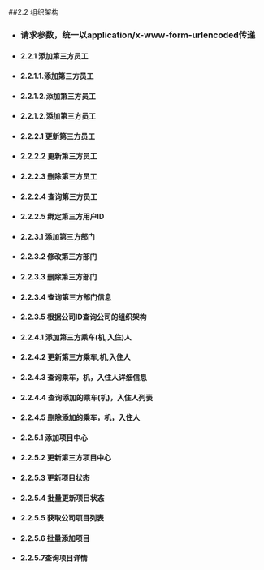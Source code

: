 ##2.2 组织架构
- ### 请求参数，统一以application/x-www-form-urlencoded传递

- ####  2.2.1 添加第三方员工
- #### 2.2.1.1.添加第三方员工
- #### 2.2.1.2.添加第三方员工
- #### 2.2.1.2.添加第三方员工
- #### 2.2.2.1 更新第三方员工
- #### 2.2.2.2 更新第三方员工
- #### 2.2.2.3 删除第三方员工
- #### 2.2.2.4 查询第三方员工
- #### 2.2.2.5 绑定第三方用户ID
- #### 2.2.3.1 添加第三方部门
- #### 2.2.3.2 修改第三方部门
- #### 2.2.3.3 删除第三方部门
- #### 2.2.3.4 查询第三方部门信息
- #### 2.2.3.5 根据公司ID查询公司的组织架构
- #### 2.2.4.1 添加第三方乘车(机,入住)人
- #### 2.2.4.2 更新第三方乘车,机,入住人
- #### 2.2.4.3 查询乘车，机，入住人详细信息
- #### 2.2.4.4 查询添加的乘车(机)，入住人列表
- #### 2.2.4.5 删除添加的乘车，机，入住人
- #### 2.2.5.1 添加项目中心
- #### 2.2.5.2 更新第三方项目中心
- #### 2.2.5.3 更新项目状态
- #### 2.2.5.4 批量更新项目状态
- #### 2.2.5.5 获取公司项目列表
- #### 2.2.5.6 批量添加项目
- #### 2.2.5.7查询项目详情































